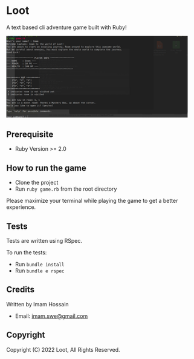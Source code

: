 # Loot

A text based cli adventure game built with Ruby!

<img src="./screenshot.png" width="480"/>


## Prerequisite

 - Ruby Version >= 2.0

## How to run the game

 - Clone the project
 - Run `ruby game.rb` from the root directory

Please maximize your terminal while playing the game to get a better experience.

## Tests

Tests are written using RSpec.

To run the tests:
 - Run `bundle install`
 - Run `bundle e rspec`

## Credits

Written by Imam Hossain

* Email: imam.swe@gmail.com

## Copyright

Copyright (C) 2022 Loot, All Rights Reserved.
